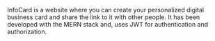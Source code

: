 InfoCard is a website where you can create your personalized digital business card and share the link to it with other people. It has been developed with the MERN stack and, uses JWT for authentication and authorization.
